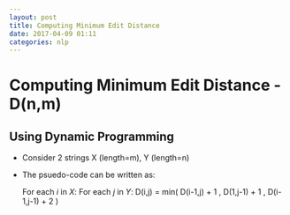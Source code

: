 ```yaml
---
layout: post
title: Computing Minimum Edit Distance
date: 2017-04-09 01:11
categories: nlp
---
```

# Computing Minimum Edit Distance - D(n,m)

## Using Dynamic Programming

- Consider 2 strings X (length=m), Y (length=n)
- The psuedo-code can be written as:
    
    For each _i_ in _X_:
        For each _j_ in _Y_:
            D(i,j) = min( D(i-1,j) + 1 , D(1,j-1) + 1 , D(i-1,j-1) + 2 )


